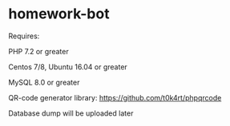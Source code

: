# homework-bot
Requires: 

PHP 7.2 or greater

Centos 7/8, Ubuntu 16.04 or greater

MySQL 8.0 or greater

QR-code generator library: https://github.com/t0k4rt/phpqrcode

Database dump will be uploaded later
